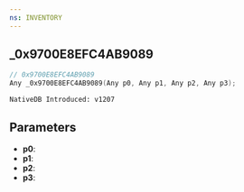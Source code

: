 ```yaml
---
ns: INVENTORY
---
```

## _0x9700E8EFC4AB9089

```c
// 0x9700E8EFC4AB9089
Any _0x9700E8EFC4AB9089(Any p0, Any p1, Any p2, Any p3);
```

```
NativeDB Introduced: v1207
```

## Parameters
* **p0**:
* **p1**:
* **p2**:
* **p3**:
